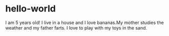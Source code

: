 # hello-world

I am 5 years old! I live in a house and I love bananas.My mother studies the weather and my father farts. I love to play with my toys in the sand.
